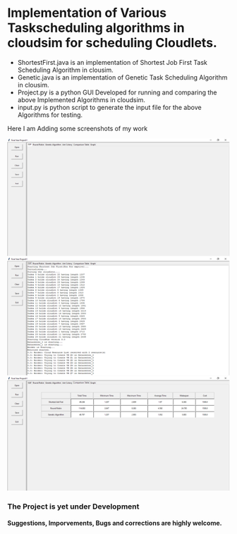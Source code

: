 # Implementation of Various Taskscheduling algorithms in cloudsim for scheduling Cloudlets.

* ShortestFirst.java is an implementation of Shortest Job First Task Scheduling Algorithm in clousim.
* Genetic.java is an implementation of Genetic Task Scheduling Algorithm in clousim.
* Project.py is a python GUI Developed for running and comparing the above Implemented Algorithms in cloudsim.
* input.py is python script to generate the input file for the above Algorithms for testing. 

Here I am Adding some screenshots of my work

![Home Page of GUI](https://github.com/thakurk908/Cloudsim/blob/master/Screenshot%20(189).png)
![Output of Shortest Job First](https://github.com/thakurk908/Cloudsim/blob/master/Screenshot%20(190).png)
![Comparision Table](https://github.com/thakurk908/Cloudsim/blob/master/Screenshot%20(191).png)

### The Project is yet under Development

#### Suggestions, Imporvements, Bugs and corrections are highly welcome.
